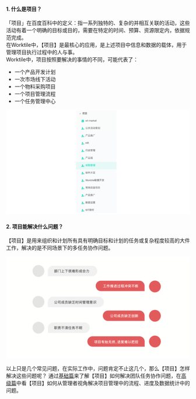 #### 1. 什么是项目？

「项目」在百度百科中的定义：指一系列独特的、复杂的并相互关联的活动，这些活动有着一个明确的目标或目的，需要在特定的时间、预算、资源限定内，依据规范完成。  
在Worktile中，【项目】是最核心的应用，是上述项目中信息和数据的载体，用于管理项目执行过程中的人与事。  
Worktile中，项目按照要解决的事情的不同，可能代表了：

* 一个产品开发计划
* 一次市场线下活动
* 一个物料采购项目
* 一个项目管理流程
* 一个任务管理中心
  
![](/assets/项目-1.png)

#### 2. 项目能解决什么问题？

【项目】是用来组织和计划所有具有明确目标和计划的任务或复杂程度较高的大件工作，解决的是不同场景下的多任务协作问题。

![](/assets/项目-解决问题.png)

以上只是几个常见问题，在实际工作中，问题肯定不止这几个，那么【项目】怎样解决这些问题呢？
通过[基础篇](/how/project/basic.md)来了解【项目】如何解决团队任务协作问题，在[高级篇](/how/project/senior.md)中看【项目】如何从管理者视角解决项目管理中的流程、进度及数据统计中的问题。